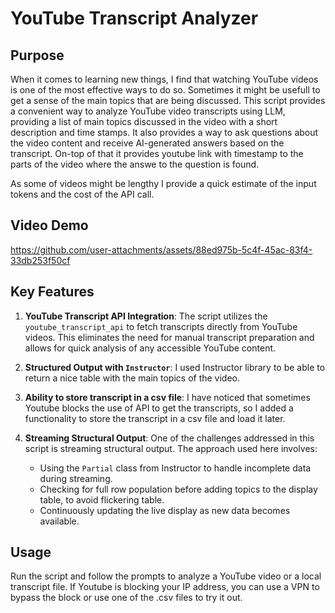 # YouTube Transcript Analyzer

##  Purpose
When it comes to learning new things, I find that watching YouTube videos is one of the most effective ways to do so. Sometimes it might be usefull to get a sense of the main topics that are being discussed. This script provides a convenient way to analyze YouTube video transcripts using LLM, providing a list of main topics discussed in the video with a short description and time stamps. It also provides a way to ask questions about the video content and receive AI-generated answers based on the transcript. On-top of that it provides youtube link with timestamp to the parts of the video where the answe to the question is found.

As some of videos might be lengthy I provide a quick estimate of the input tokens and the cost of the API call.

## Video Demo

https://github.com/user-attachments/assets/88ed975b-5c4f-45ac-83f4-33db253f50cf


## Key Features

1.  **YouTube Transcript API Integration**: The script utilizes the `youtube_transcript_api` to fetch transcripts directly from YouTube videos. This eliminates the need for manual transcript preparation and allows for quick analysis of any accessible YouTube content.

2. **Structured Output with `Instructor`**: I used Instructor library to be able to return a nice table with the main topics of the video.
 
3. **Ability to store transcript in a csv file**: I have noticed that sometimes Youtube blocks the use of API to get the transcripts, so I added a functionality to store the transcript in a csv file and load it later.

4. **Streaming Structural Output**: One of the challenges addressed in this script is streaming structural output. The approach used here involves:
   - Using the `Partial` class from Instructor to handle incomplete data during streaming.
   - Checking for full row population before adding topics to the display table, to avoid flickering table.
   - Continuously updating the live display as new data becomes available.

## Usage

Run the script and follow the prompts to analyze a YouTube video or a local transcript file. If Youtube is blocking your IP address, you can use a VPN to bypass the block or use one of the .csv files to try it out.

